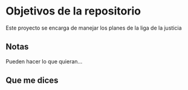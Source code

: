 # Objetivos de la repositorio

Este proyecto se encarga de manejar los planes de la liga de la justicia


## Notas
Pueden hacer lo que quieran...

## Que me dices
